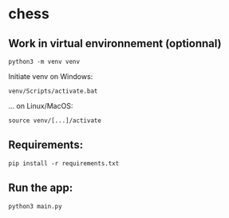 # chess

## Work in virtual environnement (optionnal)
``python3 -m venv venv``

Initiate venv on Windows:

``venv/Scripts/activate.bat``

... on Linux/MacOS:

``source venv/[...]/activate``

## Requirements:
``pip install -r requirements.txt``

## Run the app:
``python3 main.py``


